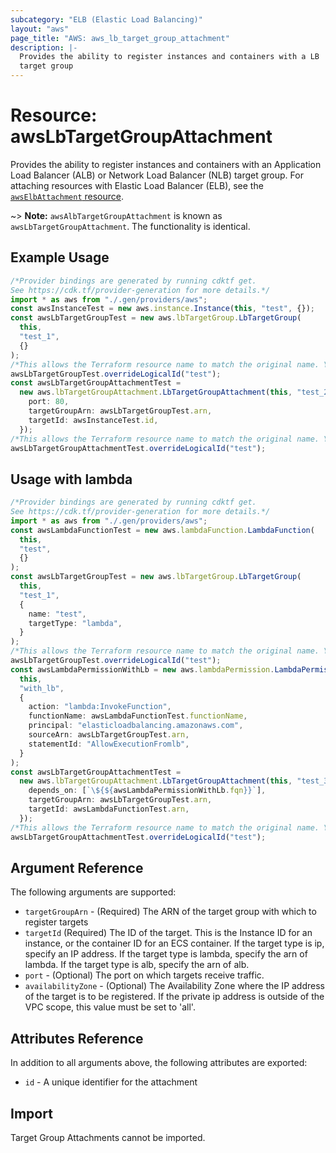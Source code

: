 ```yaml
---
subcategory: "ELB (Elastic Load Balancing)"
layout: "aws"
page_title: "AWS: aws_lb_target_group_attachment"
description: |-
  Provides the ability to register instances and containers with a LB
  target group
---
```


# Resource: awsLbTargetGroupAttachment

Provides the ability to register instances and containers with an Application Load Balancer (ALB) or Network Load Balancer (NLB) target group. For attaching resources with Elastic Load Balancer (ELB), see the [`awsElbAttachment` resource](/docs/providers/aws/r/elb_attachment.html).

\~> **Note:** `awsAlbTargetGroupAttachment` is known as `awsLbTargetGroupAttachment`. The functionality is identical.

## Example Usage

```typescript
/*Provider bindings are generated by running cdktf get.
See https://cdk.tf/provider-generation for more details.*/
import * as aws from "./.gen/providers/aws";
const awsInstanceTest = new aws.instance.Instance(this, "test", {});
const awsLbTargetGroupTest = new aws.lbTargetGroup.LbTargetGroup(
  this,
  "test_1",
  {}
);
/*This allows the Terraform resource name to match the original name. You can remove the call if you don't need them to match.*/
awsLbTargetGroupTest.overrideLogicalId("test");
const awsLbTargetGroupAttachmentTest =
  new aws.lbTargetGroupAttachment.LbTargetGroupAttachment(this, "test_2", {
    port: 80,
    targetGroupArn: awsLbTargetGroupTest.arn,
    targetId: awsInstanceTest.id,
  });
/*This allows the Terraform resource name to match the original name. You can remove the call if you don't need them to match.*/
awsLbTargetGroupAttachmentTest.overrideLogicalId("test");

```

## Usage with lambda

```typescript
/*Provider bindings are generated by running cdktf get.
See https://cdk.tf/provider-generation for more details.*/
import * as aws from "./.gen/providers/aws";
const awsLambdaFunctionTest = new aws.lambdaFunction.LambdaFunction(
  this,
  "test",
  {}
);
const awsLbTargetGroupTest = new aws.lbTargetGroup.LbTargetGroup(
  this,
  "test_1",
  {
    name: "test",
    targetType: "lambda",
  }
);
/*This allows the Terraform resource name to match the original name. You can remove the call if you don't need them to match.*/
awsLbTargetGroupTest.overrideLogicalId("test");
const awsLambdaPermissionWithLb = new aws.lambdaPermission.LambdaPermission(
  this,
  "with_lb",
  {
    action: "lambda:InvokeFunction",
    functionName: awsLambdaFunctionTest.functionName,
    principal: "elasticloadbalancing.amazonaws.com",
    sourceArn: awsLbTargetGroupTest.arn,
    statementId: "AllowExecutionFromlb",
  }
);
const awsLbTargetGroupAttachmentTest =
  new aws.lbTargetGroupAttachment.LbTargetGroupAttachment(this, "test_3", {
    depends_on: [`\${${awsLambdaPermissionWithLb.fqn}}`],
    targetGroupArn: awsLbTargetGroupTest.arn,
    targetId: awsLambdaFunctionTest.arn,
  });
/*This allows the Terraform resource name to match the original name. You can remove the call if you don't need them to match.*/
awsLbTargetGroupAttachmentTest.overrideLogicalId("test");

```

## Argument Reference

The following arguments are supported:

* `targetGroupArn` - (Required) The ARN of the target group with which to register targets
* `targetId` (Required) The ID of the target. This is the Instance ID for an instance, or the container ID for an ECS container. If the target type is ip, specify an IP address. If the target type is lambda, specify the arn of lambda. If the target type is alb, specify the arn of alb.
* `port` - (Optional) The port on which targets receive traffic.
* `availabilityZone` - (Optional) The Availability Zone where the IP address of the target is to be registered. If the private ip address is outside of the VPC scope, this value must be set to 'all'.

## Attributes Reference

In addition to all arguments above, the following attributes are exported:

* `id` - A unique identifier for the attachment

## Import

Target Group Attachments cannot be imported.
